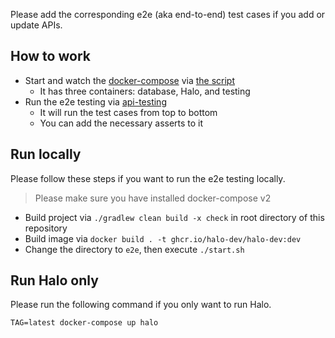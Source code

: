 Please add the corresponding e2e (aka end-to-end) test cases if you add or update APIs.

## How to work
* Start and watch the [docker-compose](https://docs.docker.com/compose/) via [the script](start.sh)
  * It has three containers: database, Halo, and testing
* Run the e2e testing via [api-testing](https://github.com/LinuxSuRen/api-testing)
  * It will run the test cases from top to bottom
  * You can add the necessary asserts to it

## Run locally
Please follow these steps if you want to run the e2e testing locally.

> Please make sure you have installed docker-compose v2

* Build project via `./gradlew clean build -x check` in root directory of this repository
* Build image via `docker build . -t ghcr.io/halo-dev/halo-dev:dev`
* Change the directory to `e2e`, then execute `./start.sh`

## Run Halo only
Please run the following command if you only want to run Halo.

```shell
TAG=latest docker-compose up halo
```
